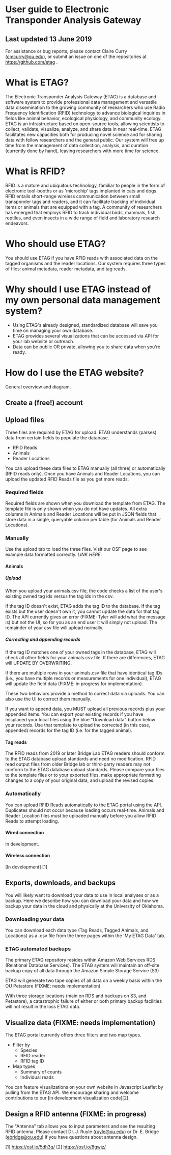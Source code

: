 # User guide to Electronic Transponder Analysis Gateway

## Last updated 13 June 2019
For assistance or bug reports, please contact Claire Curry (cmcurry@ou.edu), or submit an issue on one of the repositories at https://github.com/etag .

# What is ETAG?
The Electronic Transponder Analysis Gateway (ETAG) is a database and software system to provide professional data management and versatile data dissemination to the growing community of researchers who use Radio Frequency Identification (RFID) technology to advance biological inquiries in fields like animal behavior, ecological physiology, and community ecology. ETAG is an infrastructure based on open-source tools, allowing scientists to collect, validate, visualize, analyze, and share data in near real-time. ETAG facilitates new capacities both for producing novel science and for sharing data with fellow researchers and the general public. Our system will free up time from the management of data collection, analysis, and curation (currently done by hand), leaving researchers with more time for science. 

# What is RFID?
RFID is a mature and ubiquitous technology, familiar to people in the form of electronic tool-booths or as 'microchip' tags implanted in cats and dogs. RFID entails short-range wireless communication between small transponder tags and readers, and it can facilitate tracking of individual items or animals that are equipped with a tag. A community of researchers has emerged that employs RFID to track individual birds, mammals, fish, reptiles, and even insects in a wide range of field and laboratory research endeavors.

# Who should use ETAG?
You should use ETAG if you have RFID reads with associated data on the tagged organisms and the reader locations.  Our system requires three types of files: animal metadata, reader metadata, and tag reads.

# Why should I use ETAG instead of my own personal data management system?
- Using ETAG's already designed, standardized database will save you time on managing your own database.
- ETAG provides several visualizations that can be accessed via API for your lab website or outreach.
- Data can be public OR private, allowing you to share data when you're ready.

# How do I use the ETAG website?

General overview and diagram.

## Create a (free!) account

## Upload files
Three files are required by ETAG for upload.  ETAG understands (parses) data from certain fields to populate the database.

- RFID Reads
- Animals
- Reader Locations

You can upload these data files to ETAG manually (all three) or automatically (RFID reads only).  Once you have Animals and Reader Locations, you can upload the updated RFID Reads file as you get more reads.

### Required fields
Required fields are shown when you download the template from ETAG.  The template file is only shown when you do not have updates.  All extra columns in Animals and Reader Locations will be put in JSON fields that store data in a single, queryable column per table (for Animals and Reader Locations).

### Manually 
Use the upload tab to load the three files.  Visit our OSF page to see example data formatted correctly.  *LINK HERE*.

#### Animals
##### Upload
When you upload your animals.csv file, the code checks a list of the user's existing owned tag ids versus the tag ids in the csv.

If the tag ID doesn't exist, ETAG adds the tag ID to the database.  If the tag exists but the user doesn't own it, you cannot update the data for that tag ID.  The API currently gives an error (FIXME: Tyler will add what the message is) but not the UI, so for you as an end user it will simply not upload.  The remainder of your csv file will upload normally.

##### Correcting and appending records
If the tag ID matches one of your owned tags in the database, ETAG will check all other fields for your animals.csv file.  If there are differences, ETAG will UPDATE BY OVERWRITING.

If there are multiple rows in your animals.csv file that have identical tag IDs (i.e., you have multiple records or measurements for one individual), ETAG will update the field data (FIXME: in progress for implementation).

These two behaviors provide a method to correct data via uploads.  You can also use the UI to correct them manually. 

If you want to append data, you MUST upload all previous records plus your appended items. You can export your existing records if you have misplaced your local files using the blue "Download data" button below your records.  Use that template to upload the corrected (in this case, appended) records for the tag ID (i.e. for the tagged animal).

#### Tag reads
The RFID reads from 2019 or later Bridge Lab ETAG readers should conform to the ETAG database upload standards and need no modification.  RFID read output files from older Bridge lab or third-party readers may not conform to the ETAG database upload standards.  Please compare your files to the template files or to your exported files, make appropriate formatting changes to a copy of your original data, and upload the revised copies.

### Automatically
You can upload RFID Reads automatically to the ETAG portal using the API.  Duplicates should not occur because loading occurs real-time.  Animals and Reader Location files must be uploaded manually before you allow RFID Reads to attempt loading.

#### Wired connection
In development.

#### Wireless connection
[In development] [1]

## Exports, downloads, and backups
You will likely want to download your data to use in local analyses or as a backup.  Here we describe how you can download your data and how we backup your data in the cloud and physically at the University of Oklahoma.

### Downloading your data
You can download each data type (Tag Reads, Tagged Animals, and Locations) as a .csv file from the three pages within the 'My ETAG Data' tab.

### ETAG automated backups
The primary ETAG repository resides within Amazon Web Services RDS (Relational Database Services).  The ETAG system will maintain an off-site backup copy of all data through the Amazon Simple Storage Service (S3)

ETAG will generate two tape copies of all data on a weekly basis within the OU Petastore (FIXME: needs implementation)

With three storage locations (main on RDS and backups on S3, and Petastore), a catastrophic failure of either or both primary backup facilities will not result in the loss ETAG data.

## Visualize data (FIXME: needs implementation)
The ETAG portal currently offers three filters and two map types.
- Filter by
  - Species
  - RFID reader
  - RFID tag ID
- Map types
  - Summary of counts
  - Individual reads

You can feature visualizations on your own website in Javascript Leaflet by pulling from the ETAG API.  We encourage sharing and welcome contributions to our [in development visualization code][2].  

## Design a RFID antenna (FIXME: in progress)
The "Antenna" tab allows you to input parameters and see the resulting RFID antenna.  Please contact Dr. J. Ruyle (ruyle@ou.edu) or Dr. E. Bridge (ebridge@ou.edu) if you have questions about antenna design.

[1] https://osf.io/5dh3q/
[2] https://osf.io/8gwjz/
